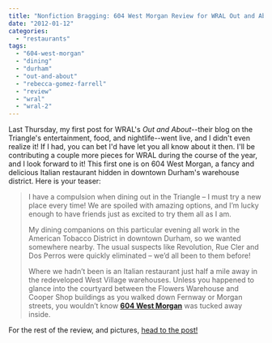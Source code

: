 ```yaml
---
title: "Nonfiction Bragging: 604 West Morgan Review for WRAL Out and About"
date: "2012-01-12"
categories:
  - "restaurants"
tags: 
  - "604-west-morgan"
  - "dining"
  - "durham"
  - "out-and-about"
  - "rebecca-gomez-farrell"
  - "review"
  - "wral"
  - "wral-2"
---
```


Last Thursday, my first post for WRAL's _Out and About_\--their blog on the Triangle's entertainment, food, and nightlife--went live, and I didn't even realize it! If I had, you can bet I'd have let you all know about it then. I'll be contributing a couple more pieces for WRAL during the course of the year, and I look forward to it! This first one is on 604 West Morgan, a fancy and delicious Italian restaurant hidden in downtown Durham's warehouse district. Here is your teaser:

> I have a compulsion when dining out in the Triangle – I must try a new place every time! We are spoiled with amazing options, and I’m lucky enough to have friends just as excited to try them all as I am.
> 
> My dining companions on this particular evening all work in the American Tobacco District in downtown Durham, so we wanted somewhere nearby. The usual suspects like Revolution, Rue Cler and Dos Perros were quickly eliminated – we’d all been to them before!
> 
> Where we hadn’t been is an Italian restaurant just half a mile away in the redeveloped West Village warehouses. Unless you happened to glance into the courtyard between the Flowers Warehouse and Cooper Shop buildings as you walked down Fernway or Morgan streets, you wouldn’t know **[604 West Morgan](http://www.wral.com/entertainment/out_and_about/venue/10543319/)** was tucked away inside.

For the rest of the review, and pictures, [head to the post!](http://www.wral.com/entertainment/out_and_about/blogpost/10543330/ "Out and About")
